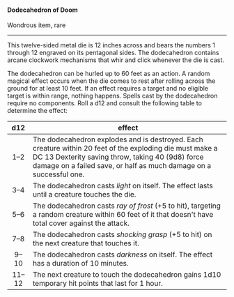#### Dodecahedron of Doom

Wondrous item, rare

---

This twelve-sided metal die is 12 inches across and bears the numbers 1 through 12 engraved on its pentagonal sides. The dodecahedron contains arcane clockwork mechanisms that whir and click whenever the die is cast.

The dodecahedron can be hurled up to 60 feet as an action. A random magical effect occurs when the die comes to rest after rolling across the ground for at least 10 feet. If an effect requires a target and no eligible target is within range, nothing happens. Spells cast by the dodecahedron require no components. Roll a d12 and consult the following table to determine the effect:

|  d12  | effect                                                                                                                                                                                                                             |
|:-----:|------------------------------------------------------------------------------------------------------------------------------------------------------------------------------------------------------------------------------------|
|  1–2  | The dodecahedron explodes and is destroyed. Each creature within 20 feet of the exploding die must make a DC 13 Dexterity saving throw, taking 40 (9d8) force damage on a failed save, or half as much damage on a successful one. |
|  3–4  | The dodecahedron casts *light* on itself. The effect lasts until a creature touches the die.                                                                                                                                       |
|  5–6  | The dodecahedron casts *ray of frost* (+5 to hit), targeting a random creature within 60 feet of it that doesn't have total cover against the attack.                                                                              |
|  7–8  | The dodecahedron casts *shocking grasp* (+5 to hit) on the next creature that touches it.                                                                                                                                          |
|  9–10 | The dodecahedron casts *darkness* on itself. The effect has a duration of 10 minutes.                                                                                                                                              |
| 11–12 | The next creature to touch the dodecahedron gains 1d10 temporary hit points that last for 1 hour.                                                                                                                                  |
